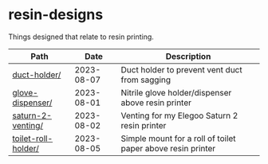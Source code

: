 # resin-designs

Things designed that relate to resin printing.

| Path                                         | Date       | Description  |
| -------------------------------------------- | ---------- | ------------ |
| [duct-holder/](./duct-holder/)               | 2023-08-07 | Duct holder to prevent vent duct from sagging |
| [glove-dispenser/](./glove-dispenser/)       | 2023-08-01 | Nitrile glove holder/dispenser above resin printer |
| [saturn-2-venting/](./saturn-2-venting/)     | 2023-08-02 | Venting for my Elegoo Saturn 2 resin printer |
| [toilet-roll-holder/](./toilet-roll-holder/) | 2023-08-05 | Simple mount for a roll of toilet paper above resin printer |

